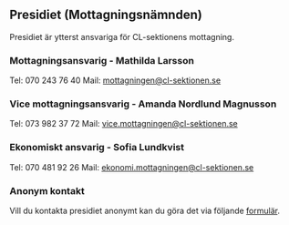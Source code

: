 ## Presidiet (Mottagningsnämnden)

Presidiet är ytterst ansvariga för CL-sektionens mottagning.

### Mottagningsansvarig - Mathilda Larsson

Tel: 070 243 76 40
Mail: mottagningen@cl-sektionen.se

### Vice mottagningsansvarig - Amanda Nordlund Magnusson

Tel: 073 982 37 72
Mail: vice.mottagningen@cl-sektionen.se

### Ekonomiskt ansvarig - Sofia Lundkvist

Tel: 070 481 92 26
Mail: ekonomi.mottagningen@cl-sektionen.se

### Anonym kontakt

Vill du kontakta presidiet anonymt kan du göra det via följande [formulär](https://forms.gle/arczMLDg1z75xrXUA).
